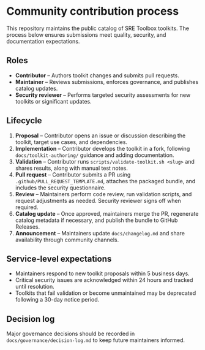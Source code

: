 # Community contribution process

This repository maintains the public catalog of SRE Toolbox toolkits. The process below ensures submissions meet quality, security, and documentation expectations.

## Roles

- **Contributor** – Authors toolkit changes and submits pull requests.
- **Maintainer** – Reviews submissions, enforces governance, and publishes catalog updates.
- **Security reviewer** – Performs targeted security assessments for new toolkits or significant updates.

## Lifecycle

1. **Proposal** – Contributor opens an issue or discussion describing the toolkit, target use cases, and dependencies.
2. **Implementation** – Contributor develops the toolkit in a fork, following `docs/toolkit-authoring/` guidance and adding documentation.
3. **Validation** – Contributor runs `scripts/validate-toolkit.sh <slug>` and shares results, along with manual test notes.
4. **Pull request** – Contributor submits a PR using `.github/PULL_REQUEST_TEMPLATE.md`, attaches the packaged bundle, and includes the security questionnaire.
5. **Review** – Maintainers perform code review, run validation scripts, and request adjustments as needed. Security reviewer signs off when required.
6. **Catalog update** – Once approved, maintainers merge the PR, regenerate catalog metadata if necessary, and publish the bundle to GitHub Releases.
7. **Announcement** – Maintainers update `docs/changelog.md` and share availability through community channels.

## Service-level expectations

- Maintainers respond to new toolkit proposals within 5 business days.
- Critical security issues are acknowledged within 24 hours and tracked until resolution.
- Toolkits that fail validation or become unmaintained may be deprecated following a 30-day notice period.

## Decision log

Major governance decisions should be recorded in `docs/governance/decision-log.md` to keep future maintainers informed.
